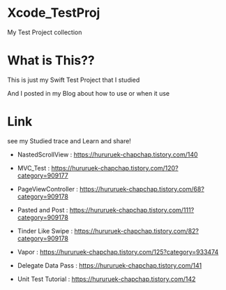 # Xcode_TestProj
 My Test Project collection
 
# What is This??
This is just my Swift Test Project that I studied

And I posted in my Blog about how to use or when it use

# Link

see my Studied trace and Learn and share!

+ NastedScrollView : https://hururuek-chapchap.tistory.com/140

+ MVC_Test : https://hururuek-chapchap.tistory.com/120?category=909177

+ PageViewController : https://hururuek-chapchap.tistory.com/68?category=909178

+ Pasted and Post : https://hururuek-chapchap.tistory.com/111?category=909178

+ Tinder Like Swipe : https://hururuek-chapchap.tistory.com/82?category=909178

+ Vapor : https://hururuek-chapchap.tistory.com/125?category=933474

+ Delegate Data Pass : https://hururuek-chapchap.tistory.com/141

+ Unit Test Tutorial : https://hururuek-chapchap.tistory.com/142

